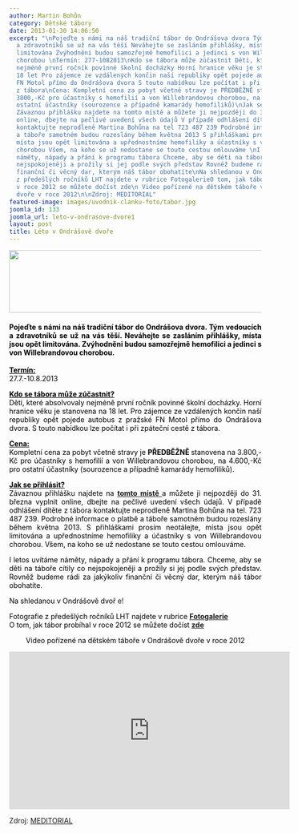 ```yaml
---
author: Martin Bohůn
category: Dětské tábory
date: 2013-01-30 14:06:50
excerpt: "\nPojeďte s námi na náš tradiční tábor do Ondrášova dvora Tým vedoucích
  a zdravotníků se už na vás těší Neváhejte se zasláním přihlášky, místa jsou opět
  limitována Zvýhodněni budou samozřejmě hemofilici a jedinci s von Willebrandovou
  chorobou \nTermín: 277-1082013\nKdo se tábora může zúčastnit Děti, které absolvovaly
  nejméně první ročník povinné školní docházky Horní hranice věku je stanovena na
  18 let Pro zájemce ze vzdálených končin naší republiky opět pojede autobus z pražské
  FN Motol přímo do Ondrášova dvora S touto nabídkou lze počítat i při zpáteční cestě
  z tábora\nCena: Kompletní cena za pobyt včetně stravy je PŘEDBĚŽNĚ stanovena na
  3800,-Kč pro účastníky s hemofilií a von Willebrandovou chorobou, na 4600,-Kč pro
  ostatní účastníky (sourozence a případně kamarády hemofiliků)\nJak se přihlásit
  Závaznou přihlášku najdete na tomto místě a můžete ji nejpozději do 31 března vyplnit
  online, dbejte na pečlivé uvedení všech údajů V případě odhlášení dítěte z tábora
  kontaktujte neprodleně Martina Bohůna na tel 723 487 239 Podrobné informace o platbě
  a táboře samotném budou rozeslány během května 2013 S přihláškami prosím neotálejte,
  místa jsou opět limitována a upřednostníme hemofiliky a účastníky s von Willebrandovou
  chorobou Všem, na koho se už nedostane se touto cestou omlouváme \nI letos uvítáme
  náměty, nápady a přání k programu tábora Chceme, aby se děti na táboře cítily co
  nejspokojeněji a prožily si jej podle svých představ Rovněž budeme rádi za jakýkoliv
  finanční či věcný dar, kterým náš tábor obohatíte\nNa shledanou v Ondrášově dvoře!\nFotografie
  z předešlých ročníků LHT najdete v rubrice FotogalerieO tom, jak tábor probíhal
  v roce 2012 se můžete dočíst zde\n Video pořízené na dětském táboře v Ondrášově
  dvoře v roce 2012\n\nZdroj: MEDITORIAL"
featured-image: images/uvodnik-clanku-foto/tabor.jpg
joomla_id: 133
joomla_url: leto-v-ondrasove-dvore1
layout: post
title: Léto v Ondrášově dvoře
---
```


<p>
 <img alt="" border="0" height="125" src="{{ site.baseurl }}/images/uvodnik-clanku-foto/tabor.jpg" width="716"/>
</p>
<h4 style="text-align: justify;">
 <span style="color: #000000;">
  Pojeďte s námi na náš tradiční tábor do Ondrášova dvora. Tým vedoucích a zdravotníků se už na vás těší. Neváhejte se zasláním přihlášky, místa jsou opět limitována. Zvýhodněni budou samozřejmě hemofilici a jedinci s von Willebrandovou chorobou.
 </span>
 <span style="color: #000000;">
  <br/>
 </span>
</h4>
<p>
 <span style="color: #000000;">
  <strong>
   <span style="text-decoration: underline;">
    Termín:
   </span>
  </strong>
 </span>
 <br/>
 <span style="color: #000000;">
  27.7.-10.8.2013
 </span>
</p>
<p style="text-align: justify;">
 <span style="color: #000000;">
  <strong>
   <span style="text-decoration: underline;">
    Kdo se tábora
   </span>
  </strong>
  <strong>
   <span style="text-decoration: underline;">
    může zúčastnit?
   </span>
  </strong>
 </span>
 <br/>
 <span style="color: #000000;">
  Děti, které absolvovaly nejméně první ročník povinné školní docházky. Horní hranice věku je stanovena na 18 let. Pro zájemce ze vzdálených končin naší republiky opět pojede autobus z pražské FN Motol přímo do Ondrášova dvora. S touto nabídkou lze počítat i při zpáteční cestě z tábora.
 </span>
</p>
<p style="text-align: justify;">
 <span style="color: #000000;">
  <strong>
   <span style="text-decoration: underline;">
    Cena:
   </span>
  </strong>
 </span>
 <br/>
 <span style="color: #000000;">
  Kompletní cena za pobyt včetně stravy je
  <strong>
   PŘEDBĚŽNĚ
  </strong>
  stanovena na 3.800,-Kč pro účastníky s hemofilií a von Willebrandovou chorobou, na 4.600,-Kč pro ostatní účastníky (sourozence a případně kamarády hemofiliků).
 </span>
</p>
<p class="skypepnhfreetextspan" style="text-align: justify;">
 <span style="color: #000000;">
  <strong>
   <span style="text-decoration: underline;">
    Jak se přihlásit?
   </span>
  </strong>
 </span>
 <br/>
 <span style="color: #000000;">
  Závaznou přihlášku najdete na
 </span>
 <a href="index.php/cs/?option=com_chronoforms&amp;chronoform=Deadline-tabor" target="_blank" title="Přihláška LHT 2013">
  <strong>
   tomto místě
  </strong>
 </a>
 <span style="color: #000000;">
  a můžete ji nejpozději do 31. března vyplnit online, dbejte na pečlivé uvedení všech údajů. V případě odhlášení dítěte z tábora kontaktujte neprodleně Martina Bohůna na tel. 723 487 239. Podrobné informace o platbě a táboře samotném budou rozeslány během května 2013. S přihláškami prosím neotálejte, místa jsou opět limitována a upřednostníme hemofiliky a účastníky s von Willebrandovou chorobou. Všem, na koho se už nedostane se touto cestou omlouváme.
 </span>
</p>
<p style="text-align: justify;">
 <span style="color: #000000;">
  I letos uvítáme náměty, nápady a přání k programu tábora. Chceme, aby se děti na táboře cítily co nejspokojeněji a prožily si jej podle svých představ. Rovněž budeme rádi za jakýkoliv finanční či věcný dar, kterým náš tábor obohatíte.
 </span>
</p>
<p style="text-align: justify;">
 <span style="color: #000000;">
  Na shledanou v Ondrášově dvoř
 </span>
 e!
</p>
<p style="text-align: justify;">
 <span style="color: #000000;">
  Fotografie z předešlých ročníků LHT najdete v rubrice
 </span>
 <strong>
  <a href="index.php/cs/fotogalerie/detske-tabory" title="Fotogalerie dětské tábory">
   Fotogalerie
  </a>
 </strong>
 <br/>
 <span style="color: #000000;">
  O tom, jak tábor probíhal v roce 2012 se můžete dočíst
 </span>
 <span style="color: #000000;">
  <strong>
   <a href="index.php/cs/akce-seznam/12-akce1/104-ondrasuv-dvur-zil-olympiadou" title="Ondrášův dvůr žil olympiádou">
    zde
   </a>
   <br/>
  </strong>
 </span>
</p>
<p style="text-align: center;">
 <span style="color: #000000;">
  Video pořízené na dětském táboře v Ondrášově dvoře v roce 2012
 </span>
</p>
<p>
 <iframe frameborder="0" height="315" src="http://www.youtube.com/embed/_m0YsKvg3_w?rel=0" style="margin-right: auto; margin-left: auto; display: block;" width="560">
 </iframe>
</p>
<p>
 Zdroj:
 <a href="http://www.meditorial.cz/" target="_blank" title="Meditorial.cz">
  MEDITORIAL
 </a>
</p>